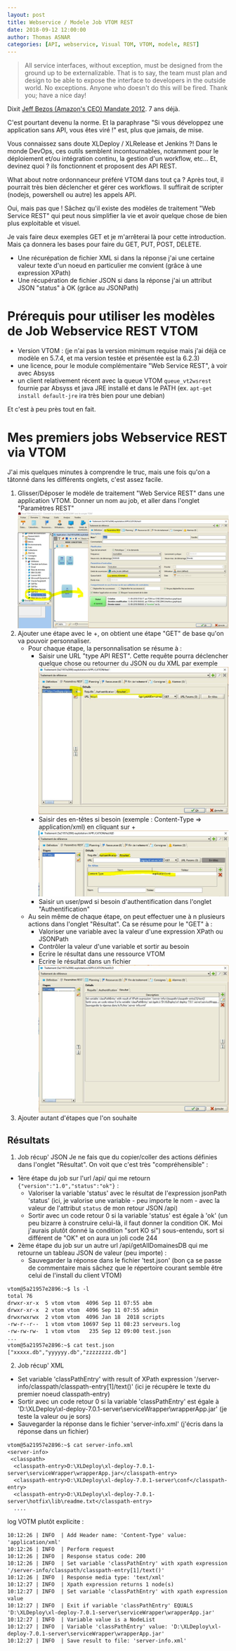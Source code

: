 ```yaml
---
layout: post
title: Webservice / Modele Job VTOM REST
date: 2018-09-12 12:00:00
author: Thomas ASNAR
categories: [API, webservice, Visual TOM, VTOM, modele, REST]
---
```

> All service interfaces, without exception, must be designed from the ground up to be externalizable. That is to say, the team must plan and design to be able to expose the interface to developers in the outside world. No exceptions.
> Anyone who doesn't do this will be fired.
> Thank you; have a nice day!

Dixit [Jeff Bezos (Amazon's CEO) Mandate 2012](/wp-content/uploads/modularization.pdf). 7 ans déjà. 

C'est pourtant devenu la norme. Et la paraphrase "Si vous développez une application sans API, vous êtes viré !" est, plus que jamais, de mise.

Vous connaissez sans doute XLDeploy / XLRelease et Jenkins ?! Dans le monde DevOps, ces outils semblent incontournables, notamment pour le déploiement et/ou intégration continu, la gestion d'un workflow, etc...
Et, devinez quoi ? ils fonctionnent et proposent des API REST. 

What about notre ordonnanceur préféré VTOM dans tout ça ? Après tout, il pourrait très bien déclencher et gérer ces workflows. Il suffirait de scripter (nodejs, powershell ou autre) les appels API.

Oui, mais pas que ! Sâchez qu'il existe des modèles de traitement "Web Service REST" qui peut nous simplifier la vie et avoir quelque chose de bien plus exploitable et visuel.

Je vais faire deux exemples GET et je m'arrêterai là pour cette introduction. Mais ça donnera les bases pour faire du GET, PUT, POST, DELETE.
 * Une récurépation de fichier XML si dans la réponse j'ai une certaine valeur texte d'un noeud en particulier me convient (grâce à une expression XPath)
 * Une récupération de fichier JSON si dans la réponse j'ai un attribut JSON "status" à OK (grâce au JSONPath)
<!--more-->
# Prérequis pour utiliser les modèles de Job Webservice REST VTOM

 * Version VTOM : (je n'ai pas la version minimum requise mais j'ai déjà ce modèle en 5.7.4, et ma version testée et présentée est la 6.2.3)
 * une licence, pour le module complémentaire "Web Service REST", à voir avec Absyss
 * un client relativement récent avec la queue VTOM `queue_vt2wsrest` fournie par Absyss et java JRE installé et dans le PATH (ex. `apt-get install default-jre` ira très bien pour une debian)

Et c'est à peu près tout en fait.

# Mes premiers jobs Webservice REST via VTOM

J'ai mis quelques minutes à comprendre le truc, mais une fois qu'on a tâtonné dans les différents onglets, c'est assez facile.

 1. Glisser/Déposer le modèle de traitement "Web Service REST" dans une application VTOM. Donner un nom au job, et aller dans l'onglet "Paramètres REST"
 ![Job VTOM Webservice REST 01](/wp-content/uploads/job_vtom_modele_webrest_01.jpg "Job VTOM Webservice REST 01")
 2. Ajouter une étape avec le +, on obtient une étape "GET" de base qu'on va pouvoir personnaliser.
     * Pour chaque étape, la personnalisation se résume à : 
        * Saisir une URL "type API REST". Cette requête pourra déclencher quelque chose ou retourner du JSON ou du XML par exemple
![Job VTOM Webservice REST 02](/wp-content/uploads/job_vtom_modele_webrest_02.jpg "Job VTOM Webservice REST 02")        
        * Saisir des en-têtes si besoin (exemple : Content-Type => application/xml) en cliquant sur +
![Job VTOM Webservice REST 04](/wp-content/uploads/job_vtom_modele_webrest_04.jpg "Job VTOM Webservice REST 04")
        * Saisir un user/pwd si besoin d'authentification dans l'onglet "Authentification"
     * Au sein même de chaque étape, on peut effectuer une à n plusieurs actions dans l'onglet "Résultat". Ca se résume pour le "GET" à :
        * Valoriser une variable avec la valeur d'une expression XPath ou JSONPath
        * Contrôler la valeur d'une variable et sortir au besoin
        * Ecrire le résultat dans une ressource VTOM
        * Ecrire le résultat dans un fichier
![Job VTOM Webservice REST 03](/wp-content/uploads/job_vtom_modele_webrest_03.jpg "Job VTOM Webservice REST 03")
 3. Ajouter autant d'étapes que l'on souhaite

## Résultats 
 
  1. Job récup' JSON
 Je ne fais que du copier/coller des actions définies dans l'onglet "Résultat". On voit que c'est très "compréhensible" :
 
  * 1ère étape du job sur l'url /api/ qui me retourn `{"version":"1.0","status":"ok"}` :
    * Valoriser la variable 'status' avec le résultat de l'expression jsonPath 'status'
      (ici, je valorise une variable - peu importe le nom - avec la valeur de l'attribut `status` de mon retour JSON /api)
    * Sortir avec un code retour 0 si la variable 'status' est égale à 'ok'
      (un peu bizarre à construire celui-là, il faut donner la condition OK. Moi j'aurais plutôt donné la condition "sort KO si") sous-entendu, sort si différent de "OK" et on aura un joli code 244
  * 2ème étape du job sur un autre url /api/getAllDomainesDB qui me retourne un tableau JSON de valeur (peu importe) : 
    * Sauvegarder la réponse dans le fichier 'test.json' (bon ça se passe de commentaire mais sâchez que le répertoire courant semble être celui de l'install du client VTOM)
```
vtom@5a21957e2896:~$ ls -l
total 76
drwxr-xr-x  5 vtom vtom  4096 Sep 11 07:55 abm
drwxr-xr-x  2 vtom vtom  4096 Sep 11 07:55 admin
drwxrwxrwx  2 vtom vtom  4096 Jan 18  2018 scripts
-rw-r--r--  1 vtom vtom 10697 Sep 11 08:23 serveurs.log
-rw-rw-rw-  1 vtom vtom   235 Sep 12 09:00 test.json
...
vtom@5a21957e2896:~$ cat test.json
["xxxxx.db","yyyyyy.db","zzzzzzzz.db"]
```

 2. Job récup' XML
   * Set variable 'classPathEntry' with result of XPath expression '/server-info/classpath/classpath-entry[1]/text()' (ici je récupère le texte du premier noeud classpath-entry)
   * Sortir avec un code retour 0 si la variable 'classPathEntry' est égale à 'D:\XLDeploy\xl-deploy-7.0.1-server\serviceWrapper\wrapperApp.jar' (je teste la valeur ou je sors)
   * Sauvegarder la réponse dans le fichier 'server-info.xml' (j'écris dans la réponse dans un fichier)
 
```
vtom@5a21957e2896:~$ cat server-info.xml
<server-info>
 <classpath>
  <classpath-entry>D:\XLDeploy\xl-deploy-7.0.1-server\serviceWrapper\wrapperApp.jar</classpath-entry>
  <classpath-entry>D:\XLDeploy\xl-deploy-7.0.1-server\conf</classpath-entry>
  <classpath-entry>D:\XLDeploy\xl-deploy-7.0.1-server\hotfix\lib\readme.txt</classpath-entry>
  ....
```

log VOTM plutôt explicite : 
 ```
10:12:26 | INFO  | Add Header name: 'Content-Type' value: 'application/xml'
10:12:26 | INFO  | Perform request
10:12:26 | INFO  | Response status code: 200
10:12:26 | INFO  | Set variable 'classPathEntry' with xpath expression '/server-info/classpath/classpath-entry[1]/text()'
10:12:26 | INFO  | Response media type: 'text/xml'
10:12:27 | INFO  | Xpath expression returns 1 node(s)
10:12:27 | INFO  | Set variable 'classPathEntry' with xpath expression value
10:12:27 | INFO  | Exit if variable 'classPathEntry' EQUALS 'D:\XLDeploy\xl-deploy-7.0.1-server\serviceWrapper\wrapperApp.jar'
10:12:27 | INFO  | Variable value is a NodeList
10:12:27 | INFO  | Variable 'classPathEntry' value: 'D:\XLDeploy\xl-deploy-7.0.1-server\serviceWrapper\wrapperApp.jar'
10:12:27 | INFO  | Save result to file: 'server-info.xml'
```
